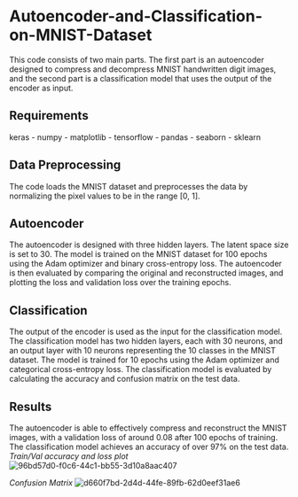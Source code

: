 # Autoencoder-and-Classification-on-MNIST-Dataset


This code consists of two main parts. The first part is an autoencoder designed to compress and decompress MNIST handwritten digit images, and the second part is a classification model that uses the output of the encoder as input.


## Requirements
keras -
numpy -
matplotlib -
tensorflow -
pandas -
seaborn -
sklearn


## Data Preprocessing
The code loads the MNIST dataset and preprocesses the data by normalizing the pixel values to be in the range [0, 1].

## Autoencoder
The autoencoder is designed with three hidden layers. The latent space size is set to 30. The model is trained on the MNIST dataset for 100 epochs using the Adam optimizer and binary cross-entropy loss. The autoencoder is then evaluated by comparing the original and reconstructed images, and plotting the loss and validation loss over the training epochs.



## Classification
The output of the encoder is used as the input for the classification model. The classification model has two hidden layers, each with 30 neurons, and an output layer with 10 neurons representing the 10 classes in the MNIST dataset. The model is trained for 10 epochs using the Adam optimizer and categorical cross-entropy loss. The classification model is evaluated by calculating the accuracy and confusion matrix on the test data.

## Results
The autoencoder is able to effectively compress and reconstruct the MNIST images, with a validation loss of around 0.08 after 100 epochs of training. The classification model achieves an accuracy of over 97% on the test data.
*Train/Val accuracy and loss plot*
![96bd57d0-f0c6-44c1-bb55-3d10a8aac407](https://github.com/K-Hooshanfar/Autoencoder-and-Classification-on-MNIST-Dataset/assets/83825004/3c5a9c45-193e-4e88-a5d1-47564877f63e)

*Confusion Matrix*
![d660f7bd-2d4d-44fe-89fb-62d0eef31ae6](https://github.com/K-Hooshanfar/Autoencoder-and-Classification-on-MNIST-Dataset/assets/83825004/e71882e1-aa98-436f-b881-c653987e80ae)





